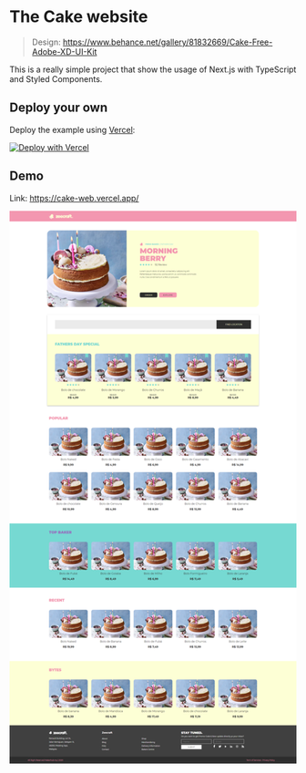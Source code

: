 # The Cake website

> Design: https://www.behance.net/gallery/81832669/Cake-Free-Adobe-XD-UI-Kit

This is a really simple project that show the usage of Next.js with TypeScript and Styled Components.

## Deploy your own

Deploy the example using [Vercel](https://vercel.com):

[![Deploy with Vercel](https://vercel.com/button)](https://vercel.com/import/project?template=https://github.com/santosfrancisco/cake-website)

## Demo

Link: https://cake-web.vercel.app/

![preview](preview.png)
